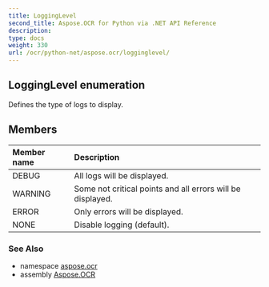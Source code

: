 ```yaml
---
title: LoggingLevel
second_title: Aspose.OCR for Python via .NET API Reference
description: 
type: docs
weight: 330
url: /ocr/python-net/aspose.ocr/logginglevel/
---
```


## LoggingLevel enumeration

Defines the type of logs to display.

## Members
| Member name | Description |
| :- | :- |
|DEBUG|All logs will be displayed.|
|WARNING|Some not critical points and all errors will be displayed.|
|ERROR|Only errors will be displayed.|
|NONE|Disable logging (default).|

### See Also

* namespace [aspose.ocr](/ocr/python-net/aspose.ocr/)
* assembly [Aspose.OCR](/ocr/python-net/)

